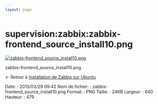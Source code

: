 ```yaml
---
layout: page
---
```


supervision:zabbix:zabbix-frontend\_source\_install10.png
=========================================================

[![zabbix-frontend\_source\_install10.png](../..//assets/media/supervision/zabbix/zabbix-frontend_source_install10.png@cache=&w=640&h=479 "zabbix-frontend_source_install10.png")](../..//assets/media/supervision/zabbix/zabbix-frontend_source_install10.png@cache= "Afficher le fichier original")

zabbix-frontend\_source\_install10.png

← Retour à [Installation de Zabbix sur
Ubuntu](../../../zabbix/zabbix-ubuntu-install.html "zabbix:zabbix-ubuntu-install")

Date:
:   2013/03/29 09:42
Nom de fichier:
:   zabbix-frontend\_source\_install10.png
Format:
:   PNG
Taille:
:   24KB
Largeur:
:   640
Hauteur:
:   479

